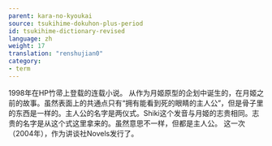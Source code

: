 ```yaml
---
parent: kara-no-kyoukai
source: tsukihime-dokuhon-plus-period
id: tsukihime-dictionary-revised
language: zh
weight: 17
translation: "renshujian0"
category:
- term
---
```


1998年在HP竹帚上登载的连载小说。
从作为月姬原型的企划中诞生的，在月姬之前的故事。虽然表面上的共通点只有“拥有能看到死的眼睛的主人公”，但是骨子里的东西是一样的。主人公的名字是两仪式。Shiki这个发音与月姬的志贵相同。志贵的名字是从这个式这里拿来的。虽然意思不一样，但都是主人公。
这一次（2004年），作为讲谈社Novels发行了。
